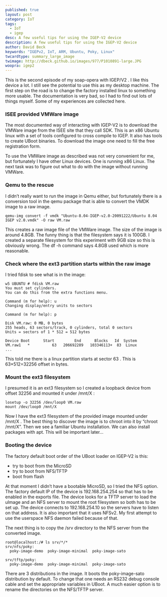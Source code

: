 ```yaml
---
published: true
layout: post
category: IoT
tags: 
  - IoT
  - igep
desc: A few useful tips for using the IGEP-V2 device
description: A few useful tips for using the IGEP-V2 device
author: David Beck
keywords: "IGEPv2, IoT, ARM, Ubuntu, Poky, Linux"
twcardtype: summary_large_image 
twimage: http://dbeck.github.io/images/977/P1010891-large.JPG 
woopra: igep2
---
```


This is the second episode of my soap-opera with IGEP/V2 . I like this device a lot. I still see the potential to use this as my desktop machine. The first step on the road is to change the factory installed linux to something more usable. The documentation is very bad, so I had to find out lots of things myself. Some of my experiences are collected here.

### ISEE provided VMWare image

The most documented way of interacting with IGEP-V2 is to download the VMWare image from the ISEE site that they call SDK. This is an x86 Ubuntu linux with a set of tools configured to cross compile to IGEP. It also has tools to create UBoot binaries. To download the image one need to fill the free registration form.

To use the VMWare image as described was not very convenient for me, but fortunately I have other Linux devices. One is running x86 Linux. The next task was to figure out what to do with the image without running VMWare.

### Qemu to the rescue

I didn’t really want to run the image in Qemu either, but fortunately there is a conversion tool in the qemu package that is able to convert the VMDK image to a raw image.

```
qemu-img convert -f vmdk "Ubuntu-8.04-IGEP-v2.0-20091222/Ubuntu 8.04 IGEP v2.0.vmdk" -O raw VM.raw
```

This creates a raw image file of the VMWare image. The size of the image is around 4.8GB. The funny thing is that the filesystem says it is 100GB. I created a separate filesystem for this experiment with 9GB size so this is obviously wrong. The df -h command says 4.8GB used which is more reasonable.

### Check where the ext3 partition starts within the raw image

I tried fdisk to see what is in the image:

```
w5 UBUNTU # fdisk VM.raw
You must set cylinders.
You can do this from the extra functions menu.

Command (m for help): u
Changing display/entry units to sectors

Command (m for help): p

Disk VM.raw: 0 MB, 0 bytes
255 heads, 63 sectors/track, 0 cylinders, total 0 sectors
Units = sectors of 1 * 512 = 512 bytes

Device Boot      Start         End      Blocks   Id  System
VM.raw1   *          63   206692289   103346113+  83  Linux
...
```

This told me there is a linux partition starts at sector 63 . This is 63×512=32256 offset in bytes.

### Mount the ext3 filesystem

I presumed it is an ext3 filesystem so I created a loopback device from offset 32256 and mounted it under /mnt/X :

```
losetup -o 32256 /dev/loop0 VM.raw
mount /dev/loop0 /mnt/X
```

Now I have the ext3 filesystem of the provided image mounted under /mnt/X . The best thing to discover the image is to chroot into it by “chroot /mnt/X”. Then we see a familiar Ubuntu installation. We can also install packages with apt. This will be important later…

### Booting the device

The factory default boot order of the UBoot loader on IGEP-V2 is this:

*   try to boot from the MicroSD
*   try to boot from NFS/TFTP
*   boot from flash

At that moment I didn’t have a bootable MicroSD, so I tried the NFS option. The factory default IP of the device is 192.168.254.254 so that has to be enabled in the exports file. The device looks for a TFTP server to load the uImage and an NFS server to mount the root filesystem so both has to be set up. The device connects to 192.168.254.10 so the servers have to listen on that address. It is also important that it uses NFSv2\. My first attempt to use the userspace NFS daemon failed because of that.

The next thing is to copy the /srv directory to the NFS server from the converted image.

```
root@localhost:/# ls srv/*/*
srv/nfs/poky:
  poky-image-demo  poky-image-minimal  poky-image-sato

srv/tftp/poky:
  poky-image-demo  poky-image-minimal  poky-image-sato
```

There are 3 distributions in the image. It boots the poky-image-sato distribution by default. To change that one needs an RS232 debug console cable and set the appropriate variables in UBoot. A much easier option is to rename the directories on the NFS/TFTP server.

